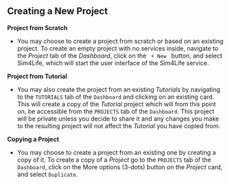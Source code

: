 ## Creating a New Project

**Project from Scratch**
  - You may choose to create a project from scratch or based on an existing project. To create an empty project with no services inside, navigate to the *Project* tab of the *Dashboard*, click on the <code> + New </code> button, and select Sim4Life, which will start the user interface of the Sim4Life service.

**Project from Tutorial**
  - You may also create the project from an existing *Tutorials* by navigating to the ```TUTORIALS``` tab of the ```Dashboard``` and clicking on an existing card. This will create a copy of the *Tutorial* project which will from this point on, be accessible from the ```PROJECTS``` tab of the ```Dashboard```. This project will be private unless you decide to share it and any changes you make to the resulting project will not affect the *Tutorial* you have copied from.

**Copying a Project**
  - You may choose to create a project from an existing one by creating a copy of it. To create a copy of a *Project* go to the ```PROJECTS``` tab of the ```Dashboard```, click on the More options (3-dots) button on the *Project* card, and select ```Duplicate```. 

